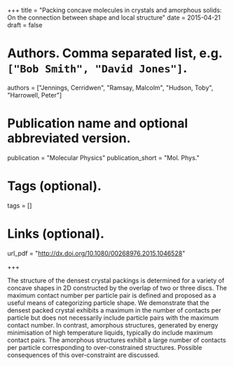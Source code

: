 +++
title = "Packing concave molecules in crystals and amorphous solids: On the connection between shape and local structure"
date = 2015-04-21
draft = false

# Authors. Comma separated list, e.g. `["Bob Smith", "David Jones"]`.
authors = ["Jennings, Cerridwen", "Ramsay, Malcolm", "Hudson, Toby", "Harrowell, Peter"]

# Publication name and optional abbreviated version.
publication = "Molecular Physics"
publication_short = "Mol. Phys."

# Tags (optional).
tags = []

# Links (optional).
url_pdf = "http://dx.doi.org/10.1080/00268976.2015.1046528"

+++

The structure of the densest crystal packings is determined for a variety of concave shapes in 2D constructed by the overlap of two or three discs. The maximum contact number per particle pair is defined and proposed as a useful means of categorizing particle shape. We demonstrate that the densest packed crystal exhibits a maximum in the number of contacts per particle but does not necessarily include particle pairs with the maximum contact number. In contrast, amorphous structures, generated by energy minimisation of high temperature liquids, typically do include maximum contact pairs. The amorphous structures exhibit a large number of contacts per particle corresponding to over-constrained structures. Possible consequences of this over-constraint are discussed.
